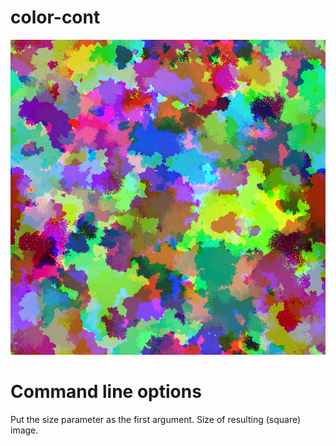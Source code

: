 # color-cont
![Programatic image, size 1000](pic1000.png)

# Command line options

Put the size parameter as the first argument. Size of resulting (square) image.
